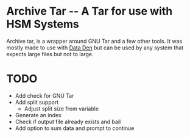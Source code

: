 # Archive Tar -- A Tar for use with HSM Systems

Archive tar, is a wrapper around GNU Tar and a few other tools.  It was mostly made to use with [Data Den](https://arc-ts.umich.edu/data-den/) but can be used by any system that expects large files but not to large.


# TODO

- Add check for GNU Tar
- Add split support
  - Adjust split size from variable
- Generate an index
- Check if output file already exists and bail
- Add option to sum data and prompt to continue
